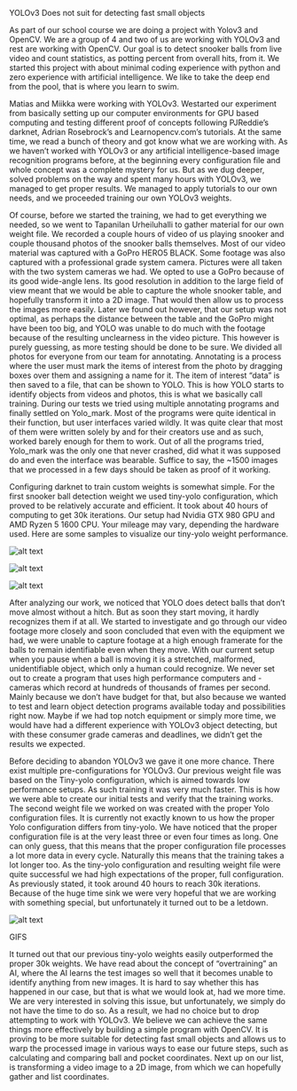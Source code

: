 YOLOv3 Does not suit for detecting fast small objects 


As part of our school course we are doing a project with Yolov3 and OpenCV. 
We are a group of 4 and two of us are working with YOLOv3 and rest are working with OpenCV. 
Our goal is to detect snooker balls from live video and count statistics, as potting percent from overall hits, from it. 
We started this project with about minimal coding experience with python and zero experience with artificial intelligence. 
We like to take the deep end from the pool, that is where you learn to swim.  

Matias and Miikka were working with YOLOv3. 
Westarted our experiment from basically setting up our computer environments for GPU based computing and testing different proof of concepts following PJReddie’s darknet, Adrian Rosebrock’s and Learnopencv.com’s tutorials. At the same time, we read a bunch of theory and got know what we are working with. As we haven’t worked with YOLOv3 or any artificial intelligence-based image recognition programs before, at the beginning every configuration file and whole concept was a complete mystery for us. 
But as we dug deeper, solved problems on the way and spent many hours with YOLOv3, we managed to get proper results. 
We managed to apply tutorials to our own needs, and we proceeded training our own YOLOv3 weights. 

Of course, before we started the training, we had to get everything we needed, so we went to Tapanilan Urheiluhalli to gather material for our own weight file. 
We recorded a couple hours of video of us playing snooker and couple thousand photos of the snooker balls themselves. 
Most of our video material was captured with a GoPro HERO5 BLACK. 
Some footage was also captured with a professional grade system camera. 
Pictures were all taken with the two system cameras we had. 
We opted to use a GoPro because of its good wide-angle lens. 
Its good resolution in addition to the large field of view meant that we would be able to capture the whole snooker table, and hopefully transform it into a 2D image. 
That would then allow us to process the images more easily. 
Later we found out however, that our setup was not optimal, as perhaps the distance between the table and the GoPro might have been too big, and YOLO was unable to do much with the footage because of the resulting unclearness in the video picture.
This however is purely guessing, as more testing should be done to be sure. 
We divided all photos for everyone from our team for annotating.
Annotating is a process where the user must mark the items of interest from the photo by dragging boxes over them and assigning a name for it. 
The item of interest “data” is then saved to a file, that can be shown to YOLO. 
This is how YOLO starts to identify objects from videos and photos, this is what we basically call training. 
During our tests we tried using multiple annotating programs and finally settled on Yolo_mark. 
Most of the programs were quite identical in their function, but user interfaces varied wildly. 
It was quite clear that most of them were written solely by and for their creators use and as such, worked barely enough for them to work. 
Out of all the programs tried, Yolo_mark was the only one that never crashed, did what it was supposed do and even the interface was bearable. 
Suffice to say, the ~1500 images that we processed in a few days should be taken as proof of it working.  

Configuring darknet to train custom weights is somewhat simple. For the first snooker ball detection weight we used tiny-yolo configuration, which proved to be relatively accurate and efficient. It took about 40 hours of computing to get 30k iterations. Our setup had Nvidia GTX 980 GPU and AMD Ryzen 5 1600 CPU. Your mileage may vary, depending the hardware used. Here are some samples to visualize our tiny-yolo weight performance.  

![alt text](https://i.imgur.com/R5qD0qi.png)

![alt text](https://i.imgur.com/qmUSVO3.gif)

![alt text](https://i.imgur.com/HTfVndG.gif)

After analyzing our work, we noticed that YOLO does detect balls that don’t move almost without a hitch. 
But as soon they start moving, it hardly recognizes them if at all. 
We started to investigate and go through our video footage more closely and soon concluded that even with the equipment we had, we were unable to capture footage at a high enough framerate for the balls to remain identifiable even when they move. 
With our current setup when you pause when a ball is moving it is a stretched, malformed, unidentifiable object, which only a human could recognize. 
We never set out to create a program that uses high performance computers and -cameras which record at hundreds of thousands of frames per second. 
Mainly because we don’t have budget for that, but also because we wanted to test and learn object detection programs available today and possibilities right now. 
Maybe if we had top notch equipment or simply more time, we would have had a different experience with YOLOv3 object detecting, but with these consumer grade cameras and deadlines, we didn’t get the results we expected.  

Before deciding to abandon YOLOv3 we gave it one more chance. 
There exist multiple pre-configurations for YOLOv3. 
Our previous weight file was based on the Tiny-yolo configuration, which is aimed towards low performance setups. 
As such training it was very much faster. 
This is how we were able to create our initial tests and verify that the training works. 
The second weight file we worked on was created with the proper Yolo configuration files. 
It is currently not exactly known to us how the proper Yolo configuration differs from tiny-yolo. 
We have noticed that the proper configuration file is at the very least three or even four times as long. 
One can only guess, that this means that the proper configuration file processes a lot more data in every cycle. 
Naturally this means that the training takes a lot longer too. 
As the tiny-yolo configuration and resulting weight file were quite successful we had high expectations of the proper, full configuration. 
As previously stated, it took around 40 hours to reach 30k iterations. 
Because of the huge time sink we were very hopeful that we are working with something special, but unfortunately it turned out to be a letdown. 

![alt text](https://i.imgur.com/4GdA9ca.gif)


GIFS 

It turned out that our previous tiny-yolo weights easily outperformed the proper 30k weights. 
We have read about the concept of “overtraining” an AI, where the AI learns the test images so well that it becomes unable to identify anything from new images. 
It is hard to say whether this has happened in our case, but that is what we would look at, had we more time. 
We are very interested in solving this issue, but unfortunately, we simply do not have the time to do so. 
As a result, we had no choice but to drop attempting to work with YOLOv3. 
We believe we can achieve the same things more effectively by building a simple program with OpenCV.
It is proving to be more suitable for detecting fast small objects and allows us to warp the processed image in various ways to ease our future steps, such as calculating and comparing ball and pocket coordinates. 
Next up on our list, is transforming a video image to a 2D image, from which we can hopefully gather and list coordinates.  


